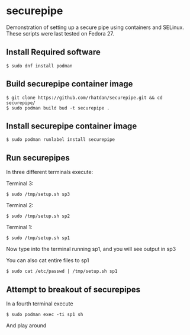 # securepipe
Demonstration of setting up a secure pipe using containers and SELinux. These scripts were last tested on Fedora 27.

## Install Required software
`````
$ sudo dnf install podman
`````

## Build securepipe container image
`````
$ git clone https://github.com/rhatdan/securepipe.git && cd securepipe/
$ sudo podman build bud -t securepipe .
`````

## Install securepipe container image
`````
$ sudo podman runlabel install securepipe
`````

## Run securepipes

In three different terminals execute:

Terminal 3:
`````
$ sudo /tmp/setup.sh sp3
`````

Terminal 2:
`````
$ sudo /tmp/setup.sh sp2
`````

Terminal 1:
`````
$ sudo /tmp/setup.sh sp1
`````

Now type into the terminal running sp1, and you will see output in sp3

You can also cat entire files to sp1
`````
$ sudo cat /etc/passwd | /tmp/setup.sh sp1
`````

## Attempt to breakout of securepipes

In a fourth terminal execute
`````
$ sudo podman exec -ti sp1 sh
`````
And play around
